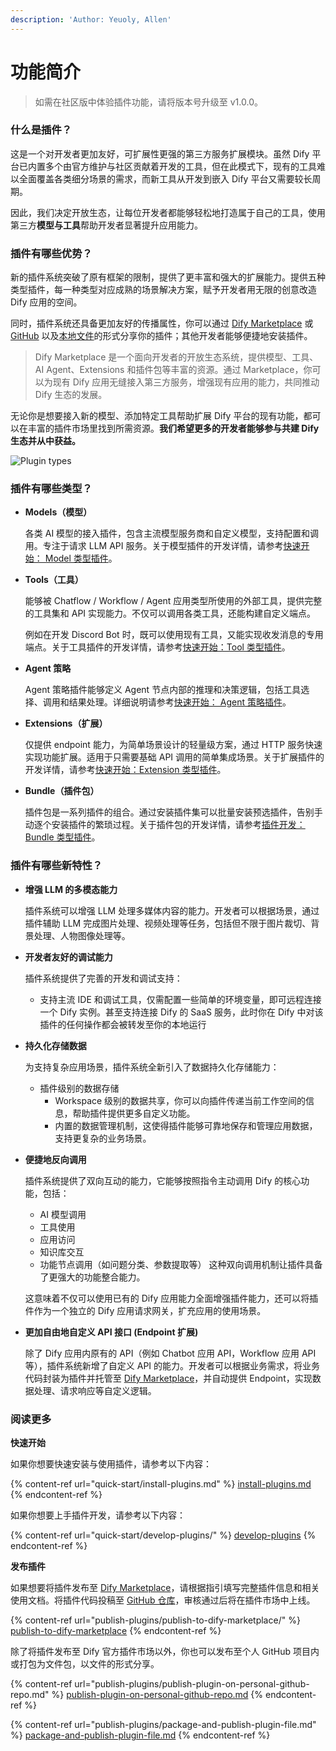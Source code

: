 ```yaml
---
description: 'Author: Yeuoly, Allen'
---
```


# 功能简介

> 如需在社区版中体验插件功能，请将版本号升级至 v1.0.0。

### 什么是插件？

这是一个对开发者更加友好，可扩展性更强的第三方服务扩展模块。虽然 Dify 平台已内置多个由官方维护与社区贡献着开发的工具，但在此模式下，现有的工具难以全面覆盖各类细分场景的需求，而新工具从开发到嵌入 Dify 平台又需要较长周期。

因此，我们决定开放生态，让每位开发者都能够轻松地打造属于自己的工具，使用第三方**模型与工具**帮助开发者显著提升应用能力。

### 插件有哪些优势？

新的插件系统突破了原有框架的限制，提供了更丰富和强大的扩展能力。提供五种类型插件，每一种类型对应成熟的场景解决方案，赋予开发者用无限的创意改造 Dify 应用的空间。

同时，插件系统还具备更加友好的传播属性，你可以通过 [Dify Marketplace](https://marketplace.dify.ai/) 或 [GitHub](publish-plugins/publish-plugin-on-personal-github-repo.md) 以及[本地文件](publish-plugins/package-and-publish-plugin-file.md)的形式分享你的插件；其他开发者能够便捷地安装插件。

> Dify Marketplace 是一个面向开发者的开放生态系统，提供模型、工具、AI Agent、Extensions 和插件包等丰富的资源。通过 Marketplace，你可以为现有 Dify 应用无缝接入第三方服务，增强现有应用的能力，共同推动 Dify 生态的发展。

无论你是想要接入新的模型、添加特定工具帮助扩展 Dify 平台的现有功能，都可以在丰富的插件市场里找到所需资源。**我们希望更多的开发者能够参与共建 Dify 生态并从中获益。**

![Plugin types](https://assets-docs.dify.ai/2025/01/83f9566063db7ae4886f6a139f3f81ff.png)

### 插件有哪些类型？

*   **Models（模型）**

    各类 AI 模型的接入插件，包含主流模型服务商和自定义模型，支持配置和调用。专注于请求 LLM API 服务。关于模型插件的开发详情，请参考[快速开始： Model 类型插件](quick-start/develop-plugins/model-plugin/)。
*   **Tools（工具）**

    能够被 Chatflow / Workflow / Agent 应用类型所使用的外部工具，提供完整的工具集和 API 实现能力。不仅可以调用各类工具，还能构建自定义端点。

    例如在开发 Discord Bot 时，既可以使用现有工具，又能实现收发消息的专用端点。关于工具插件的开发详情，请参考[快速开始：Tool 类型插件](quick-start/develop-plugins/tool-type-plugin.md)。
*   **Agent 策略**

    Agent 策略插件能够定义 Agent 节点内部的推理和决策逻辑，包括工具选择、调用和结果处理。详细说明请参考[快速开始： Agent 策略插件](quick-start/develop-plugins/agent-strategy-plugin.md)。
*   **Extensions（扩展）**

    仅提供 endpoint 能力，为简单场景设计的轻量级方案，通过 HTTP 服务快速实现功能扩展。适用于只需要基础 API 调用的简单集成场景。关于扩展插件的开发详情，请参考[快速开始：Extension 类型插件](quick-start/develop-plugins/extension-plugin.md)。
*   **Bundle（插件包）**

    插件包是一系列插件的组合。通过安装插件集可以批量安装预选插件，告别手动逐个安装插件的繁琐过程。关于插件包的开发详情，请参考[插件开发：Bundle 类型插件](quick-start/develop-plugins/bundle.md)。

### 插件有哪些新特性？

*   **增强 LLM 的多模态能力**

    插件系统可以增强 LLM 处理多媒体内容的能力。开发者可以根据场景，通过插件辅助 LLM 完成图片处理、视频处理等任务，包括但不限于图片裁切、背景处理、人物图像处理等。
*   **开发者友好的调试能力**

    插件系统提供了完善的开发和调试支持：

    * 支持主流 IDE 和调试工具，仅需配置一些简单的环境变量，即可远程连接一个 Dify 实例。甚至支持连接 Dify 的 SaaS 服务，此时你在 Dify 中对该插件的任何操作都会被转发至你的本地运行
*   **持久化存储数据**

    为支持复杂应用场景，插件系统全新引入了数据持久化存储能力：

    * 插件级别的数据存储
      * Workspace 级别的数据共享，你可以向插件传递当前工作空间的信息，帮助插件提供更多自定义功能。
      * 内置的数据管理机制，这使得插件能够可靠地保存和管理应用数据，支持更复杂的业务场景。
*   **便捷地反向调用**

    插件系统提供了双向互动的能力，它能够按照指令主动调用 Dify 的核心功能，包括：

    * AI 模型调用
    * 工具使用
    * 应用访问
    * 知识库交互
    * 功能节点调用（如问题分类、参数提取等） 这种双向调用机制让插件具备了更强大的功能整合能力。

    这意味着不仅可以使用已有的 Dify 应用能力全面增强插件能力，还可以将插件作为一个独立的 Dify 应用请求网关，扩充应用的使用场景。
*   **更加自由地自定义 API 接口 (Endpoint 扩展)**

    除了 Dify 应用内原有的 API（例如 Chatbot 应用 API，Workflow 应用 API 等），插件系统新增了自定义 API 的能力。开发者可以根据业务需求，将业务代码封装为插件并托管至 [Dify Marketplace](https://marketplace.dify.ai/)，并自动提供 Endpoint，实现数据处理、请求响应等自定义逻辑。

### 阅读更多

**快速开始**

如果你想要快速安装与使用插件，请参考以下内容：

{% content-ref url="quick-start/install-plugins.md" %}
[install-plugins.md](quick-start/install-plugins.md)
{% endcontent-ref %}

如果你想要上手插件开发，请参考以下内容：

{% content-ref url="quick-start/develop-plugins/" %}
[develop-plugins](quick-start/develop-plugins/)
{% endcontent-ref %}

**发布插件**

如果想要将插件发布至 [Dify Marketplace](https://marketplace.dify.ai/)，请根据指引填写完整插件信息和相关使用文档。将插件代码投稿至 [GitHub 仓库](https://github.com/langgenius/dify-official-plugins)，审核通过后将在插件市场中上线。

{% content-ref url="publish-plugins/publish-to-dify-marketplace/" %}
[publish-to-dify-marketplace](publish-plugins/publish-to-dify-marketplace/)
{% endcontent-ref %}

除了将插件发布至 Dify 官方插件市场以外，你也可以发布至个人 GitHub 项目内或打包为文件包，以文件的形式分享。

{% content-ref url="publish-plugins/publish-plugin-on-personal-github-repo.md" %}
[publish-plugin-on-personal-github-repo.md](publish-plugins/publish-plugin-on-personal-github-repo.md)
{% endcontent-ref %}

{% content-ref url="publish-plugins/package-and-publish-plugin-file.md" %}
[package-and-publish-plugin-file.md](publish-plugins/package-and-publish-plugin-file.md)
{% endcontent-ref %}
